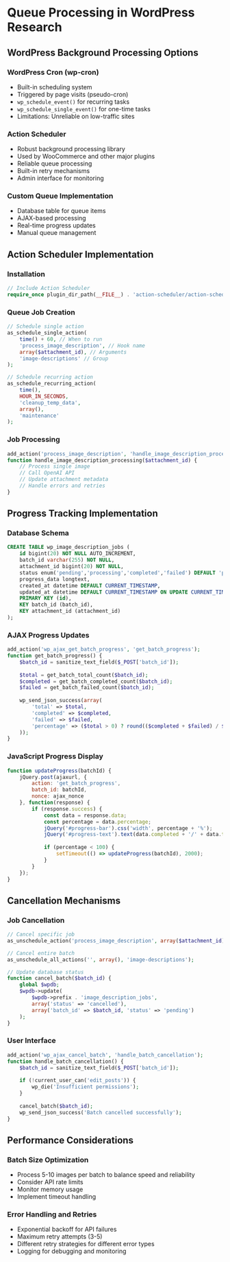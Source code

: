 # Queue Processing in WordPress Research

## WordPress Background Processing Options

### WordPress Cron (wp-cron)
- Built-in scheduling system
- Triggered by page visits (pseudo-cron)
- `wp_schedule_event()` for recurring tasks
- `wp_schedule_single_event()` for one-time tasks
- Limitations: Unreliable on low-traffic sites

### Action Scheduler
- Robust background processing library
- Used by WooCommerce and other major plugins
- Reliable queue processing
- Built-in retry mechanisms
- Admin interface for monitoring

### Custom Queue Implementation
- Database table for queue items
- AJAX-based processing
- Real-time progress updates
- Manual queue management

## Action Scheduler Implementation

### Installation
```php
// Include Action Scheduler
require_once plugin_dir_path(__FILE__) . 'action-scheduler/action-scheduler.php';
```

### Queue Job Creation
```php
// Schedule single action
as_schedule_single_action(
    time() + 60, // When to run
    'process_image_description', // Hook name
    array($attachment_id), // Arguments
    'image-descriptions' // Group
);

// Schedule recurring action
as_schedule_recurring_action(
    time(),
    HOUR_IN_SECONDS,
    'cleanup_temp_data',
    array(),
    'maintenance'
);
```

### Job Processing
```php
add_action('process_image_description', 'handle_image_description_processing');
function handle_image_description_processing($attachment_id) {
    // Process single image
    // Call OpenAI API
    // Update attachment metadata
    // Handle errors and retries
}
```

## Progress Tracking Implementation

### Database Schema
```sql
CREATE TABLE wp_image_description_jobs (
    id bigint(20) NOT NULL AUTO_INCREMENT,
    batch_id varchar(255) NOT NULL,
    attachment_id bigint(20) NOT NULL,
    status enum('pending','processing','completed','failed') DEFAULT 'pending',
    progress_data longtext,
    created_at datetime DEFAULT CURRENT_TIMESTAMP,
    updated_at datetime DEFAULT CURRENT_TIMESTAMP ON UPDATE CURRENT_TIMESTAMP,
    PRIMARY KEY (id),
    KEY batch_id (batch_id),
    KEY attachment_id (attachment_id)
);
```

### AJAX Progress Updates
```php
add_action('wp_ajax_get_batch_progress', 'get_batch_progress');
function get_batch_progress() {
    $batch_id = sanitize_text_field($_POST['batch_id']);
    
    $total = get_batch_total_count($batch_id);
    $completed = get_batch_completed_count($batch_id);
    $failed = get_batch_failed_count($batch_id);
    
    wp_send_json_success(array(
        'total' => $total,
        'completed' => $completed,
        'failed' => $failed,
        'percentage' => ($total > 0) ? round(($completed + $failed) / $total * 100) : 0
    ));
}
```

### JavaScript Progress Display
```javascript
function updateProgress(batchId) {
    jQuery.post(ajaxurl, {
        action: 'get_batch_progress',
        batch_id: batchId,
        nonce: ajax_nonce
    }, function(response) {
        if (response.success) {
            const data = response.data;
            const percentage = data.percentage;
            jQuery('#progress-bar').css('width', percentage + '%');
            jQuery('#progress-text').text(data.completed + '/' + data.total + ' completed');
            
            if (percentage < 100) {
                setTimeout(() => updateProgress(batchId), 2000);
            }
        }
    });
}
```

## Cancellation Mechanisms

### Job Cancellation
```php
// Cancel specific job
as_unschedule_action('process_image_description', array($attachment_id));

// Cancel entire batch
as_unschedule_all_actions('', array(), 'image-descriptions');

// Update database status
function cancel_batch($batch_id) {
    global $wpdb;
    $wpdb->update(
        $wpdb->prefix . 'image_description_jobs',
        array('status' => 'cancelled'),
        array('batch_id' => $batch_id, 'status' => 'pending')
    );
}
```

### User Interface
```php
add_action('wp_ajax_cancel_batch', 'handle_batch_cancellation');
function handle_batch_cancellation() {
    $batch_id = sanitize_text_field($_POST['batch_id']);
    
    if (!current_user_can('edit_posts')) {
        wp_die('Insufficient permissions');
    }
    
    cancel_batch($batch_id);
    wp_send_json_success('Batch cancelled successfully');
}
```

## Performance Considerations

### Batch Size Optimization
- Process 5-10 images per batch to balance speed and reliability
- Consider API rate limits
- Monitor memory usage
- Implement timeout handling

### Error Handling and Retries
- Exponential backoff for API failures
- Maximum retry attempts (3-5)
- Different retry strategies for different error types
- Logging for debugging and monitoring
